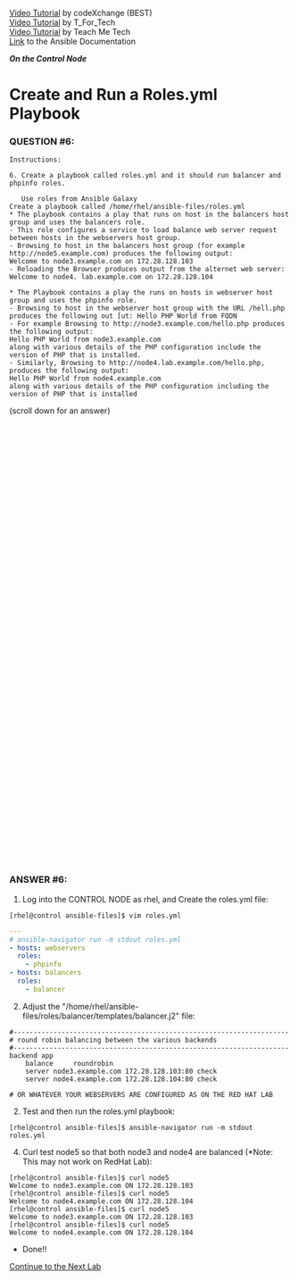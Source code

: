 <a href="https://www.youtube.com/watch?v=OXv3A2tjzWc&list=PLL_setXLS0tiYMipvQI4oUGkJwhOhn42J&index=6">Video Tutorial</a> by codeXchange (BEST) \
<a href="https://www.youtube.com/watch?v=WEuzw1m_dCo&list=PLtt9NBONpp0MJlYGrigUukueTlp1d-rc8&index=15">Video Tutorial</a> by T_For_Tech \
<a href="https://www.youtube.com/watch?v=6pFzSNY9-fs&list=PLYB6dfdhWDePZf4fd4YgGGtSX_vHKv5vz&index=7">Video Tutorial</a> by Teach Me Tech \
<a href="https://docs.ansible.com/ansible/latest/playbook_guide/playbooks_reuse_roles.html#using-roles-at-the-play-level">Link</a> to the Ansible Documentation

***On the Control Node***

# Create and Run a Roles.yml Playbook
### QUESTION #6:
```
Instructions:

6. Create a playbook called roles.yml and it should run balancer and phpinfo roles.

   Use roles from Ansible Galaxy
Create a playbook called /home/rhel/ansible-files/roles.yml
* The playbook contains a play that runs on host in the balancers host group and uses the balancers role.
- This role configures a service to load balance web server request between hosts in the webservers host group.
- Browsing to host in the balancers host group (for example http://node5.example.com) produces the following output:
Welcome to node3.example.com on 172.28.128.103
- Reloading the Browser produces output from the alternet web server:
Welcome to node4. lab.example.com on 172.28.128.104

* The Playbook contains a play the runs on hosts in webserver host group and uses the phpinfo role.
- Browsing to host in the webserver host group with the URL /hell.php produces the following out [ut: Hello PHP World from FQDN
- For example Browsing to http://node3.example.com/hello.php produces the following output:
Hello PHP World from node3.example.com
along with various details of the PHP configuration include the version of PHP that is installed.
- Similarly, Browsing to http://node4.lab.example.com/hello.php, produces the following output:
Hello PHP World from node4.example.com
along with various details of the PHP configuration including the version of PHP that is installed
```

(scroll down for an answer)
<br/><br/><br/><br/><br/><br/><br/><br/><br/><br/><br/><br/><br/><br/><br/><br/><br/><br/><br/><br/><br/><br/><br/><br/>
<br/><br/><br/><br/><br/><br/><br/><br/><br/><br/><br/><br/><br/><br/><br/><br/><br/><br/><br/><br/><br/><br/><br/><br/>

### ANSWER #6:

1) Log into the CONTROL NODE as rhel, and Create the roles.yml file:
```
[rhel@control ansible-files]$ vim roles.yml
```
```yaml
---
# ansible-navigator run -m stdout roles.yml
- hosts: webservers
  roles:
    - phpinfo
- hosts: balancers
  roles:
    - balancer
```

2) Adjust the "/home/rhel/ansible-files/roles/balancer/templates/balancer.j2" file:
```
#---------------------------------------------------------------------
# round robin balancing between the various backends
#---------------------------------------------------------------------
backend app
    balance     roundrobin
    server node3.example.com 172.28.128.103:80 check
    server node4.example.com 172.28.128.104:80 check

# OR WHATEVER YOUR WEBSERVERS ARE CONFIGURED AS ON THE RED HAT LAB
```

2) Test and then run the roles.yml playbook:
```
[rhel@control ansible-files]$ ansible-navigator run -m stdout roles.yml
```

4) Curl test node5 so that both node3 and node4 are balanced (*Note: This may not work on RedHat Lab):
```
[rhel@control ansible-files]$ curl node5
Welcome to node3.example.com ON 172.28.128.103
[rhel@control ansible-files]$ curl node5
Welcome to node4.example.com ON 172.28.128.104
[rhel@control ansible-files]$ curl node5
Welcome to node3.example.com ON 172.28.128.103
[rhel@control ansible-files]$ curl node5
Welcome to node4.example.com ON 172.28.128.104
```

* Done!!

[Continue to the Next Lab](07_packages_yml_(EASY).md)
